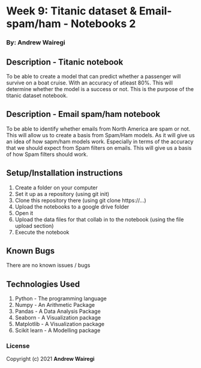 # Week 9: Titanic dataset & Email-spam/ham - Notebooks 2

### By: Andrew Wairegi

## Description - Titanic notebook
To be able to create a model that can predict whether a passenger will survive
on a boat cruise. With an accuracy of atleast 80%. This will determine whether the model
is a success or not. This is the purpose of the titanic dataset notebook.

## Description - Email spam/ham notebook
To be able to identify whether emails from North America are spam or not. This will
allow us to create a basis from Spam/Ham models. As it will give us an idea of how 
sapm/ham models work. Especially in terms of the accuracy that we should expect from
Spam filters on emails. This will give us a basis of how Spam filters should work.


## Setup/Installation instructions
1. Create a folder on your computer
2. Set it up as a repository (using git init)
3. Clone this repository there (using git clone https://...)
4. Upload the notebooks to a google drive folder
5. Open it
6. Upload the data files for that collab in to the notebook (using the file upload section)
7. Execute the notebook

## Known Bugs
There are no known issues / bugs

## Technologies Used
1. Python - The programming language
2. Numpy - An Arithmetic Package
3. Pandas - A Data Analysis Package
4. Seaborn - A Visualization package
5. Matplotlib - A Visualization package
6. Scikit learn - A Modelling package

### License
Copyright (c) 2021 **Andrew Wairegi**
